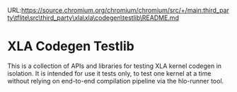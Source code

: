URL:https://source.chromium.org/chromium/chromium/src/+/main:third_party\tflite\src\third_party\xla\xla\codegen\testlib\README.md
# XLA Codegen Testlib

This is a collection of APIs and libraries for testing XLA kernel codegen in
isolation. It is intended for use it tests only, to test one kernel at a time
without relying on end-to-end compilation pipeline via the hlo-runner tool.
